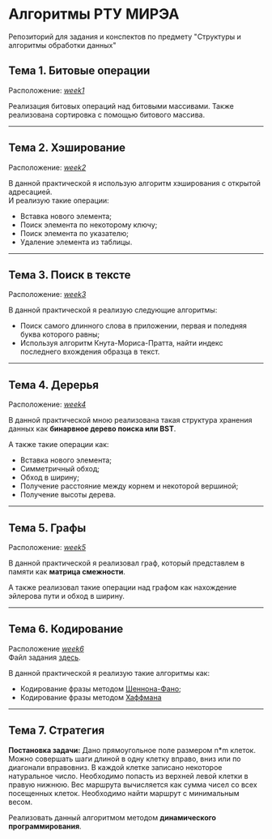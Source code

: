 # Алгоритмы РТУ МИРЭА
Репозиторий для задания и конспектов по предмету "Структуры и алгоритмы обработки данных"
## Тема 1. Битовые операции
Расположение: <i>[week1](practice1)</i>

Реализация битовых операций над битовыми массивами. Также реализована сортировка с помощью
битового массива.

---
## Тема 2. Хэширование
Расположение: <i>[week2](practice2)</i>

В данной практической я использую алгоритм хэширования с открытой адресацией.\
И реализую такие операции:
- Вставка нового элемента;
- Поиск элемента по некоторому ключу;
- Поиск элемента по указателю;
- Удаление элемента из таблицы.


---
## Тема 3. Поиск в тексте
Расположение: <i>[week3](practice3)</i>

В данной практической я реализую следующие алгоритмы:
- Поиск самого длинного слова в приложении, первая и поледняя буква которого равны;
- Используя алгоритм Кнута-Мориса-Пратта, найти индекс последнего вхождения образца в текст.


---
## Тема 4. Дерерья
Расположение: <i>[week4](practice4)</i>

В данной практической мною реализована такая структура хранения данных как **бинарвное дерево поиска или BST**.

А также такие операции как:
- Вставка нового элемента;
- Симметричный обход;
- Обход в ширину;
- Получение расстояние между корнем и некоторой вершиной;
- Получение высоты дерева.


---
## Тема 5. Графы
Расположение: <i>[week5](practice5)</i>

В данной практической я реализовал граф, который представлем в памяти как **матрица смежности**.

А также реализовал такие операции над графом как нахождение
эйлерова пути
и обход в ширину.


---
## Тема 6. Кодирование
Расположение <i>[week6](practice6)</i>\
Файл задания [здесь](https://online-edu.mirea.ru/pluginfile.php?file=%2F589271%2Fmod_assign%2Fintroattachment%2F0%2F%D0%9F%D0%A0-6%20%28%D0%BA%D0%BE%D0%B4%D0%B8%D1%80%D0%BE%D0%B2%D0%B0%D0%BD%D0%B8%D0%B5%29.pdf&amp;forcedownload=1).

В данной практической я реализую такие алгоритмы как:
- Кодирование фразы методом [Шеннона-Фано](https://en.wikipedia.org/wiki/Shannon%E2%80%93Fano_coding);
- Кодирование фразы методом [Хаффмана](https://ru.wikipedia.org/wiki/%D0%9A%D0%BE%D0%B4_%D0%A5%D0%B0%D1%84%D1%84%D0%BC%D0%B0%D0%BD%D0%B0#:~:text=%D0%90%D0%BB%D0%B3%D0%BE%D1%80%D0%B8%D1%82%D0%BC%20%D0%A5%D0%B0%D1%84%D1%84%D0%BC%D0%B0%D0%BD%D0%B0%20%E2%80%94%20%D0%B6%D0%B0%D0%B4%D0%BD%D1%8B%D0%B9%20%D0%B0%D0%BB%D0%B3%D0%BE%D1%80%D0%B8%D1%82%D0%BC%20%D0%BE%D0%BF%D1%82%D0%B8%D0%BC%D0%B0%D0%BB%D1%8C%D0%BD%D0%BE%D0%B3%D0%BE,%D0%BF%D1%80%D0%B8%20%D0%BD%D0%B0%D0%BF%D0%B8%D1%81%D0%B0%D0%BD%D0%B8%D0%B8%20%D0%B8%D0%BC%20%D0%BA%D1%83%D1%80%D1%81%D0%BE%D0%B2%D0%BE%D0%B9%20%D1%80%D0%B0%D0%B1%D0%BE%D1%82%D1%8B.)

---
## Тема 7. Стратегия
**Постановка задачи:** Дано прямоугольное поле размером n*m клеток. Можно совершать шаги длиной в одну
клетку вправо, вниз или по диагонали вправовниз. В каждой клетке записано
некоторое натуральное число. Необходимо попасть из верхней левой клетки в правую
нижнюю. Вес маршрута вычисляется как сумма чисел со всех посещенных клеток.
Необходимо найти маршрут с минимальным весом.

Реализовать данный алгоритмом методом **динамического программирования**.